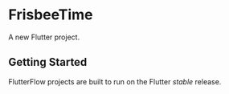 # FrisbeeTime

A new Flutter project.

## Getting Started

FlutterFlow projects are built to run on the Flutter _stable_ release.
